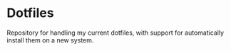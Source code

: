 # Dotfiles

Repository for handling my current dotfiles, with support for automatically install them on a new system.
